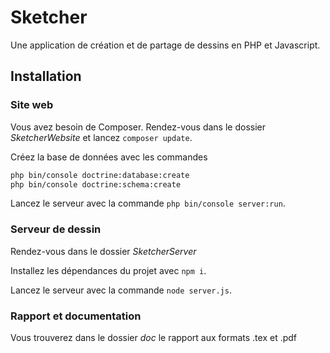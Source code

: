 # Sketcher
Une application de création et de partage de dessins en PHP et Javascript.

## Installation
### Site web
Vous avez besoin de Composer. Rendez-vous dans le dossier *SketcherWebsite* et lancez `composer update`.

Créez la base de données avec les commandes
```bash
php bin/console doctrine:database:create
php bin/console doctrine:schema:create
```

Lancez le serveur avec la commande `php bin/console server:run`.

### Serveur de dessin
Rendez-vous dans le dossier *SketcherServer*

Installez les dépendances du projet avec `npm i`.

Lancez le serveur avec la commande `node server.js`.

### Rapport et documentation
Vous trouverez dans le dossier *doc* le rapport aux formats .tex et .pdf

